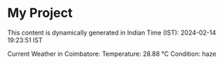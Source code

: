 # My Project

This content is dynamically generated in Indian Time (IST): 2024-02-14 19:23:51 IST


Current Weather in Coimbatore:
Temperature: 28.88 °C
Condition: haze
